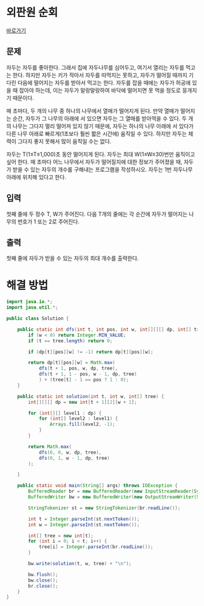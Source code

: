 # 외판원 순회

[바로가기](https://www.acmicpc.net/problem/2240)

## 문제

자두는 자두를 좋아한다. 그래서 집에 자두나무를 심어두고, 여기서 열리는 자두를 먹고는 한다. 하지만 자두는 키가 작아서 자두를 따먹지는 못하고, 자두가 떨어질 때까지 기다린 다음에 떨어지는 자두를 받아서 먹고는 한다. 자두를 잡을 때에는 자두가 허공에 있을 때 잡아야 하는데, 이는 자두가 말랑말랑하여 바닥에 떨어지면 못 먹을 정도로 뭉개지기 때문이다.

매 초마다, 두 개의 나무 중 하나의 나무에서 열매가 떨어지게 된다. 만약 열매가 떨어지는 순간, 자두가 그 나무의 아래에 서 있으면 자두는 그 열매를 받아먹을 수 있다. 두 개의 나무는 그다지 멀리 떨어져 있지 않기 때문에, 자두는 하나의 나무 아래에 서 있다가 다른 나무 아래로 빠르게(1초보다 훨씬 짧은 시간에) 움직일 수 있다. 하지만 자두는 체력이 그다지 좋지 못해서 많이 움직일 수는 없다.

자두는 T(1≤T≤1,000)초 동안 떨어지게 된다. 자두는 최대 W(1≤W≤30)번만 움직이고 싶어 한다. 매 초마다 어느 나무에서 자두가 떨어질지에 대한 정보가 주어졌을 때, 자두가 받을 수 있는 자두의 개수를 구해내는 프로그램을 작성하시오. 자두는 1번 자두나무 아래에 위치해 있다고 한다.

## 입력

첫째 줄에 두 정수 T, W가 주어진다. 다음 T개의 줄에는 각 순간에 자두가 떨어지는 나무의 번호가 1 또는 2로 주어진다.

## 출력

첫째 줄에 자두가 받을 수 있는 자두의 최대 개수를 출력한다.

# 해결 방법

```java
import java.io.*;
import java.util.*;

public class Solution {

    public static int dfs(int t, int pos, int w, int[][][] dp, int[] tree) {
        if (w < 0) return Integer.MIN_VALUE;
        if (t == tree.length) return 0;

        if (dp[t][pos][w] != -1) return dp[t][pos][w];

        return dp[t][pos][w] = Math.max(
            dfs(t + 1, pos, w, dp, tree),
            dfs(t + 1, 1 - pos, w - 1, dp, tree)
            ) + (tree[t] - 1 == pos ? 1 : 0);
    }

    public static int solution(int t, int w, int[] tree) {
        int[][][] dp = new int[t + 1][2][w + 1];

        for (int[][] level1 : dp) {
            for (int[] level2 : level1) {
                Arrays.fill(level2, -1);
            }
        }

        return Math.max(
            dfs(0, 0, w, dp, tree),
            dfs(0, 1, w - 1, dp, tree)
        );

    }

    public static void main(String[] args) throws IOException {
        BufferedReader br = new BufferedReader(new InputStreamReader(System.in));
        BufferedWriter bw = new BufferedWriter(new OutputStreamWriter(System.out));

        StringTokenizer st = new StringTokenizer(br.readLine());

        int t = Integer.parseInt(st.nextToken());
        int w = Integer.parseInt(st.nextToken());

        int[] tree = new int[t];
        for (int i = 0; i < t; i++) {
            tree[i] = Integer.parseInt(br.readLine());
        }

        bw.write(solution(t, w, tree) + "\n");

        bw.flush();
        bw.close();
        br.close();
    }
}
```
